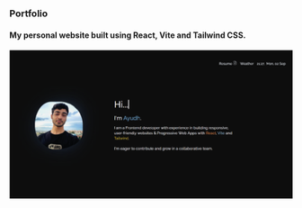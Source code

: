 <h3>Portfolio</h3>
<h4>My personal website built using React, Vite and Tailwind CSS.</h4>
<img src="/public/images/portfolioPoster.png">
